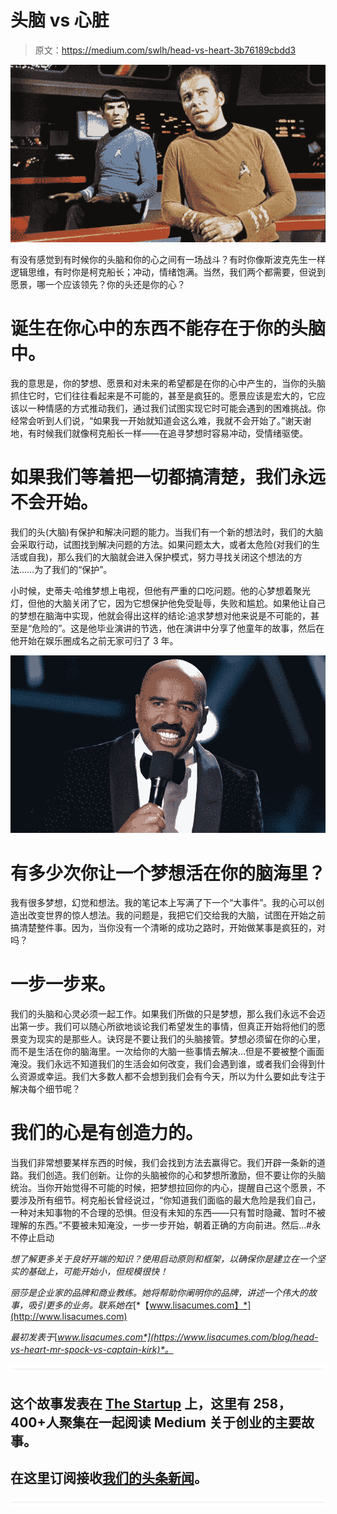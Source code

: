 # 头脑 vs 心脏

> 原文：<https://medium.com/swlh/head-vs-heart-3b76189cbdd3>

![](img/1a6e82e052d2227ba9d969e50509e2a5.png)

有没有感觉到有时候你的头脑和你的心之间有一场战斗？有时你像斯波克先生一样逻辑思维，有时你是柯克船长；冲动，情绪饱满。当然，我们两个都需要，但说到愿景，哪一个应该领先？你的头还是你的心？

# 诞生在你心中的东西不能存在于你的头脑中。

我的意思是，你的梦想、愿景和对未来的希望都是在你的心中产生的，当你的头脑抓住它时，它们往往看起来是不可能的，甚至是疯狂的。愿景应该是宏大的，它应该以一种情感的方式推动我们，通过我们试图实现它时可能会遇到的困难挑战。你经常会听到人们说，“如果我一开始就知道会这么难，我就不会开始了。”谢天谢地，有时候我们就像柯克船长一样——在追寻梦想时容易冲动，受情绪驱使。

# 如果我们等着把一切都搞清楚，我们永远不会开始。

我们的头(大脑)有保护和解决问题的能力。当我们有一个新的想法时，我们的大脑会采取行动，试图找到解决问题的方法。如果问题太大，或者太危险(对我们的生活或自我)，那么我们的大脑就会进入保护模式，努力寻找关闭这个想法的方法……为了我们的“保护”。

小时候，史蒂夫·哈维梦想上电视，但他有严重的口吃问题。他的心梦想着聚光灯，但他的大脑关闭了它，因为它想保护他免受耻辱，失败和尴尬。如果他让自己的梦想在脑海中实现，他就会得出这样的结论:追求梦想对他来说是不可能的，甚至是“危险的”。这是他毕业演讲的节选，他在演讲中分享了他童年的故事，然后在他开始在娱乐圈成名之前无家可归了 3 年。

![](img/cd38a5448072bc3a4d2768015b4b570f.png)

# 有多少次你让一个梦想活在你的脑海里？

我有很多梦想，幻觉和想法。我的笔记本上写满了下一个“大事件”。我的心可以创造出改变世界的惊人想法。我的问题是，我把它们交给我的大脑，试图在开始之前搞清楚整件事。因为，当你没有一个清晰的成功之路时，开始做某事是疯狂的，对吗？

# 一步一步来。

我们的头脑和心灵必须一起工作。如果我们所做的只是梦想，那么我们永远不会迈出第一步。我们可以随心所欲地谈论我们希望发生的事情，但真正开始将他们的愿景变为现实的是那些人。诀窍是不要让我们的头脑接管。梦想必须留在你的心里，而不是生活在你的脑海里。一次给你的大脑一些事情去解决…但是不要被整个画面淹没。我们永远不知道我们的生活会如何改变，我们会遇到谁，或者我们会得到什么资源或幸运。我们大多数人都不会想到我们会有今天，所以为什么要如此专注于解决每个细节呢？

# 我们的心是有创造力的。

当我们非常想要某样东西的时候，我们会找到方法去赢得它。我们开辟一条新的道路。我们创造。我们创新。让你的头脑被你的心和梦想所激励，但不要让你的头脑统治。当你开始觉得不可能的时候，把梦想拉回你的内心，提醒自己这个愿景，不要涉及所有细节。柯克船长曾经说过，“你知道我们面临的最大危险是我们自己，一种对未知事物的不合理的恐惧。但没有未知的东西——只有暂时隐藏、暂时不被理解的东西。”不要被未知淹没，一步一步开始，朝着正确的方向前进。然后…#永不停止启动

*想了解更多关于良好开端的知识？使用启动原则和框架，以确保你是建立在一个坚实的基础上，可能开始小，但规模很快！*

*丽莎是企业家的品牌和商业教练。她将帮助你阐明你的品牌，讲述一个伟大的故事，吸引更多的业务。联系她在*[*【www.lisacumes.com】*](http://www.lisacumes.com)

*最初发表于*[*www.lisacumes.com*](https://www.lisacumes.com/blog/head-vs-heart-mr-spock-vs-captain-kirk)*。*

![](img/731acf26f5d44fdc58d99a6388fe935d.png)

## 这个故事发表在 [The Startup](https://medium.com/swlh) 上，这里有 258，400+人聚集在一起阅读 Medium 关于创业的主要故事。

## 在这里订阅接收[我们的头条新闻](http://growthsupply.com/the-startup-newsletter/)。

![](img/731acf26f5d44fdc58d99a6388fe935d.png)